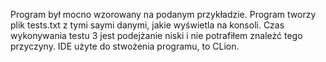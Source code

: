 Program był mocno wzorowany na podanym przykładzie. 
Program tworzy plik tests.txt z tymi saymi danymi, jakie wyświetla na konsoli.
Czas wykonywania testu 3 jest podejżanie niski i nie potrafiłem znależć tego przyczyny.
IDE użyte do stwożenia programu, to CLion.
